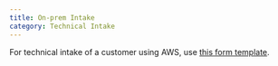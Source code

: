 ```yaml
---
title: On-prem Intake
category: Technical Intake
---
```


For technical intake of a customer using AWS, use [this form template](https://docs.google.com/spreadsheets/d/1rnpvwsmW78TNnYJA4bueyPaX1TIAagzSGGZOvpcQK74/edit#gid=0).
